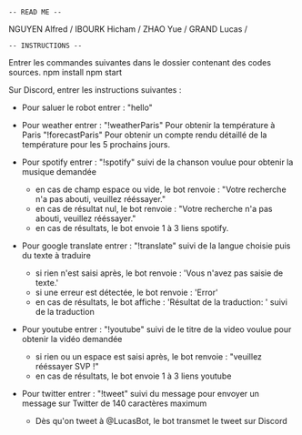 	-- READ ME --

NGUYEN Alfred / 
IBOURK Hicham /
ZHAO Yue / 
GRAND Lucas / 


	-- INSTRUCTIONS --

Entrer les commandes suivantes dans le dossier contenant des codes sources.
npm install 
npm start


Sur Discord, entrer les instructions suivantes :


- Pour saluer le robot entrer : "hello"


- Pour weather entrer :
"!weatherParis" Pour obtenir la température à Paris
"!forecastParis" Pour obtenir un compte rendu détaillé de la température pour les 5 prochains jours.


- Pour spotify entrer :
"!spotify" suivi de la chanson voulue pour obtenir la musique demandée
	- en cas de champ espace ou vide, le bot renvoie : "Votre recherche n'a pas abouti, veuillez rééssayer."
	- en cas de résultat nul, le bot renvoie : "Votre recherche n'a pas abouti, veuillez rééssayer."
	- en cas de résultats, le bot envoie 1 à 3 liens spotify.


- Pour google translate entrer :
"!translate" suivi de la langue choisie puis du texte à traduire
	- si rien n'est saisi après, le bot renvoie : 'Vous n'avez pas saisie de texte.'
	- si une erreur est détectée, le bot renvoie : 'Error'
	- en cas de résultats, le bot affiche : 'Résultat de la traduction: ' suivi de la traduction

- Pour youtube entrer :
"!youtube" suivi de le titre de la video voulue pour obtenir la vidéo demandée
	- si rien ou un espace est saisi après, le bot renvoie : "veuillez rééssayer SVP !"
	- en cas de résultats, le bot envoie 1 à 3 liens youtube

- Pour twitter entrer :
"!tweet" suivi du message pour envoyer un message sur Twitter de 140 caractères maximum
	- Dès qu'on tweet à @LucasBot, le bot transmet le tweet sur Discord


